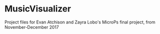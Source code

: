 # MusicVisualizer
Project files for Evan Atchison and Zayra Lobo's MicroPs final project, from November-December 2017
